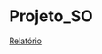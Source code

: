 # Projeto_SO
[Relatório](https://github.com/ArmandoBSilva99/Projeto_SO/blob/main/docs/grupo-11.pdf)
